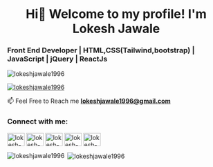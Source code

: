 
<h1 align="center">Hi👋 Welcome to my profile! I'm Lokesh Jawale</h1>

<h3 align="left">Front End Developer  |  HTML,CSS(Tailwind,bootstrap)  |  JavaScript  | jQuery | ReactJs</h3>

<p align="left"> <img src="https://komarev.com/ghpvc/?username=lokeshjawale1996&label=Profile%20views&color=0e75b6&style=flat" alt="lokeshjawale1996" /> </p>

<p align="left"> <a href="https://github.com/ryo-ma/github-profile-trophy"><img src="https://github-profile-trophy.vercel.app/?username=lokeshjawale1996" alt="lokeshjawale1996" /></a> </p>

📫 Feel Free to Reach me  **lokeshjawale1996@gmail.com**
<h3 align="left">Connect with me:</h3>
<p align="left">
<a href="https://www.linkedin.com/in/lokesh-jawale-41a223192/" target="blank"><img align="center" src="https://upload.wikimedia.org/wikipedia/commons/thumb/f/f8/LinkedIn_icon_circle.svg/2048px-LinkedIn_icon_circle.svg.png" alt="lokesh-jawale" height="30" width="40" /></a>
<a href="https://www.instagram.com/_lokesh_jawale/" target="blank"><img align="center" src="https://upload.wikimedia.org/wikipedia/commons/thumb/e/e7/Instagram_logo_2016.svg/480px-Instagram_logo_2016.svg.png" alt="lokesh-instagram" height="30" width="40" /></a>
 <a href="https://www.hackerrank.com/lokeshjawale1996" target="blank"><img align="center" src="https://upload.wikimedia.org/wikipedia/commons/6/65/HackerRank_logo.png" alt="lokesh-hackerrank" height="30" width="40" /></a>
 <a href="https://www.facebook.com/lokesh.jawale.98/" target="blank"><img align="center" src="https://www.kindpng.com/picc/m/57-571745_facebook-logo-circle-email-signature-facebook-icon-small.png" alt="lokesh-facebook" height="30" width="40" /></a>
<a href="https://twitter.com/lokesh_jawale" target="blank"><img align="center" src="https://1000logos.net/wp-content/uploads/2021/04/Twitter-logo.png" alt="lokesh-twitter" height="30" width="40" /></a>


</p>

<p><img align="left" src="https://github-readme-stats.vercel.app/api/top-langs?username=lokeshjawale1996&show_icons=true&locale=en&layout=compact" alt="lokeshjawale1996" /></p>

<p>&nbsp;<img align="center" src="https://github-readme-stats.vercel.app/api?username=lokeshjawale1996&show_icons=true&locale=en" alt="lokeshjawale1996" /></p>

<!--
**LokeshJawale1996/LokeshJawale1996** is a ✨ _special_ ✨ repository because its `README.md` (this file) appears on your GitHub profile.

Here are some ideas to get you started:

- 🔭 I’m currently working on ...
- 🌱 I’m currently learning ...
- 👯 I’m looking to collaborate on ...
- 🤔 I’m looking for help with ...
- 💬 Ask me about ...
- 📫 How to reach me: ...
- 😄 Pronouns: ...
- ⚡ Fun fact: ...
-->

